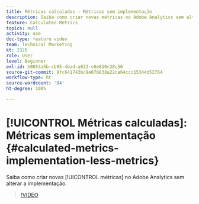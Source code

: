 ```yaml
---
title: Métricas calculadas - Métricas sem implementação
description: Saiba como criar novas métricas no Adobe Analytics sem alterar a implementação.
feature: Calculated Metrics
topics: null
activity: use
doc-type: feature video
team: Technical Marketing
kt: 2320
role: User
level: Beginner
exl-id: b0053a5b-cb95-4bad-a032-c6e810c38c56
source-git-commit: 8fc641743bc9e07b838a22ca64ccc15344d52764
workflow-type: ht
source-wordcount: '34'
ht-degree: 100%

---
```


# [!UICONTROL Métricas calculadas]: Métricas sem implementação {#calculated-metrics-implementation-less-metrics}

Saiba como criar novas [!UICONTROL métricas] no Adobe Analytics sem alterar a implementação.

>[!VIDEO](https://video.tv.adobe.com/v/25407/?quality=12&learn=on)
